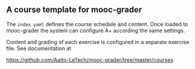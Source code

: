 A course template for mooc-grader
---------------------------------

The `index.yaml` defines the course schedule and content.
Once loaded to mooc-grader the system can configure A+
according the same settings.

Content and grading of each exercise is configured in a
separate exercise file. See documentation at

https://github.com/Aalto-LeTech/mooc-grader/tree/master/courses

